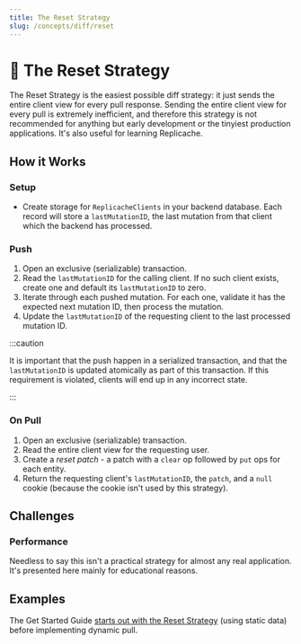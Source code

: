 ```yaml
---
title: The Reset Strategy
slug: /concepts/diff/reset
---
```


# 🤪 The Reset Strategy

The Reset Strategy is the easiest possible diff strategy: it just sends the entire client view for every pull response. Sending the entire client view for every pull is extremely inefficient, and therefore this strategy is not recommended for anything but early development or the tinyiest production applications. It's also useful for learning Replicache.

## How it Works

### Setup

- Create storage for `ReplicacheClients` in your backend database. Each record will store a `lastMutationID`, the last mutation from that client which the backend has processed.

### Push

1. Open an exclusive (serializable) transaction.
2. Read the `lastMutationID` for the calling client. If no such client exists, create one and default its `lastMutationID` to zero.
3. Iterate through each pushed mutation. For each one, validate it has the expected next mutation ID, then process the mutation.
4. Update the `lastMutationID` of the requesting client to the last processed mutation ID.

:::caution

It is important that the push happen in a serialized transaction, and that the `lastMutationID` is updated atomically as part of this transaction. If this requirement is violated, clients will end up in any incorrect state.

:::

### On Pull

1. Open an exclusive (serializable) transaction.
2. Read the entire client view for the requesting user.
3. Create a _reset patch_ - a patch with a `clear` op followed by `put` ops for each entity.
4. Return the requesting client's `lastMutationID`, the `patch`, and a `null` cookie (because the cookie isn't used by this strategy).

## Challenges

### Performance

Needless to say this isn't a practical strategy for almost any real application. It's presented here mainly for educational reasons.

## Examples

The Get Started Guide [starts out with the Reset Strategy](/byob/client-view#serving-the-client-view) (using static data) before implementing dynamic pull.
